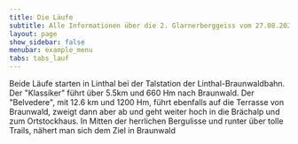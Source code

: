 ```yaml
---
title: Die Läufe
subtitle: Alle Informationen über die 2. Glarnerberggeiss vom 27.08.2021
layout: page
show_sidebar: false
menubar: example_menu
tabs: tabs_lauf
---
```


Beide Läufe starten in Linthal bei der Talstation der Linthal-Braunwaldbahn. Der "Klassiker" führt über 5.5km
und 660 Hm nach Braunwald. Der "Belvedere", mit 12.6 km und 1200 Hm, führt ebenfalls auf die Terrasse von Braunwald, zweigt dann aber 
ab und geht weiter hoch in die Brächalp und zum Ortstockhaus. In Mitten der herrlichen Bergulisse und runter über tolle Trails,
 nähert man sich dem Ziel in Braunwald

